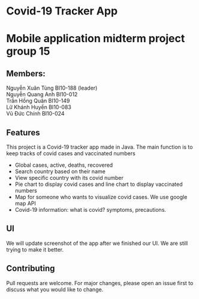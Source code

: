 # Covid-19 Tracker App

# Mobile application midterm project group 15
## Members:
Nguyễn Xuân Tùng BI10-188 (leader)\
Nguyễn Quang Anh BI10-012\
Trần Hồng Quân BI10-149\
Lữ Khánh Huyền BI10-083\
Vũ Đức Chính BI10-024

## Features
This project is a Covid-19 tracker app made in Java. The main function is to keep tracks of covid cases and vaccinated numbers
* Global cases, active, deaths, recovered 
* Search country based on their name
* View specific country with its covid number
* Pie chart to display covid cases and line chart to display vaccinated numbers
* Map for someone who wants to visualize covid cases. We use google map API
* Covid-19 information: what is covid? symptoms, precautions.

## UI
We will update screenshot of the app after we finished our UI. We are still trying to make it better.

## Contributing
Pull requests are welcome. For major changes, please open an issue first to discuss what you would like to change.